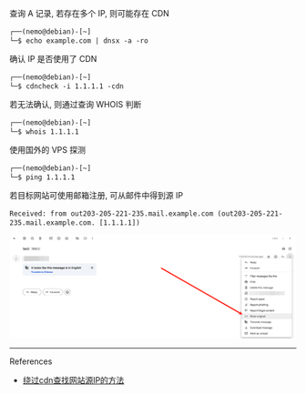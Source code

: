 查询 A 记录, 若存在多个 IP, 则可能存在 CDN

```
┌──(nemo@debian)-[~]
└─$ echo example.com | dnsx -a -ro
```

确认 IP 是否使用了 CDN

```
┌──(nemo@debian)-[~]
└─$ cdncheck -i 1.1.1.1 -cdn
```

若无法确认, 则通过查询 WHOIS 判断

```
┌──(nemo@debian)-[~]
└─$ whois 1.1.1.1
```

使用国外的 VPS 探测

```
┌──(nemo@debian)-[~]
└─$ ping 1.1.1.1
```

若目标网站可使用邮箱注册, 可从邮件中得到源 IP

```
Received: from out203-205-221-235.mail.example.com (out203-205-221-235.mail.example.com. [1.1.1.1])
```

![](./../../../images/CDN/%E8%8B%A5%E7%9B%AE%E6%A0%87%E7%BD%91%E7%AB%99%E5%8F%AF%E4%BD%BF%E7%94%A8%E9%82%AE%E7%AE%B1%E6%B3%A8%E5%86%8C,%20%E5%8F%AF%E4%BB%8E%E9%82%AE%E4%BB%B6%E4%B8%AD%E5%BE%97%E5%88%B0%E6%BA%90%20IP.png)

---

References

- [绕过cdn查找网站源IP的方法](https://www.bilibili.com/video/BV1tX4y1n7Ha/?spm_id_from=333.1387.favlist.content.click&vd_source=2dcc7806c9580af60063ca1edb63852d)
